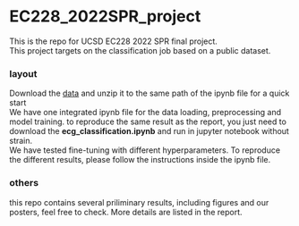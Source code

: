 # EC228_2022SPR_project
This is the repo for UCSD EC228 2022 SPR final project.  
This project targets on the classification job based on a public dataset.
### layout
Download the [data](https://physionet.org/files/challenge-2017/1.0.0/training2017.zip?download) and unzip it to the same path of the ipynb file for a quick start  
We have one integrated ipynb file for the data loading, preprocessing and model training. to reproduce the same result as the report, you just need to download the **ecg_classification.ipynb** and run in jupyter notebook without strain.  
We have tested fine-tuning with different hyperparameters. To reproduce the different results, please follow the instructions inside the ipynb file.
### others
this repo contains several priliminary results, including figures and our posters, feel free to check. More details are listed in the report.
